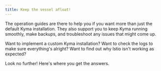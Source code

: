 ```yaml
---
title: Keep the vessel afloat!
---
```


The operation guides are there to help you if you want more than just the default Kyma installation. They also support you to keep Kyma running smoothly, make backups, and troubleshoot any issues that might come up.

Want to implement a custom Kyma installation?
Want to check the logs to make sure everything's alright?
Want to find out why Istio isn't working as expected?

Look no further! Here's where you get the answers.
